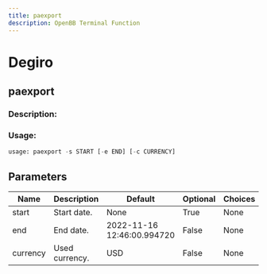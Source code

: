```yaml
---
title: paexport
description: OpenBB Terminal Function
---
```


# Degiro

## paexport

### Description: 



### Usage: 
```python
usage: paexport -s START [-e END] [-c CURRENCY]
```

## Parameters

| Name | Description | Default | Optional | Choices |
| ---- | ----------- | ------- | -------- | ------- |
| start | Start date. | None | True | None |
| end | End date. | 2022-11-16 12:46:00.994720 | False | None |
| currency | Used currency. | USD | False | None |



